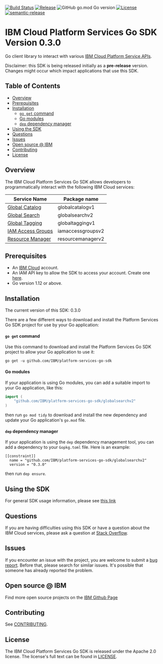 [![Build Status](https://travis-ci.com/IBM/platform-services-go-sdk.svg?branch=master)](https://travis-ci.com/IBM/platform-services-go-sdk)
[![Release](https://img.shields.io/github/v/release/IBM/platform-services-go-sdk)](https://github.com/IBM/platform-services-go-sdk/releases/latest)
![GitHub go.mod Go version](https://img.shields.io/github/go-mod/go-version/IBM/platform-services-go-sdk)
[![License](https://img.shields.io/badge/License-Apache%202.0-blue.svg)](https://opensource.org/licenses/Apache-2.0)
[![semantic-release](https://img.shields.io/badge/%20%20%F0%9F%93%A6%F0%9F%9A%80-semantic--release-e10079.svg)](https://github.com/semantic-release/semantic-release)


# IBM Cloud Platform Services Go SDK Version 0.3.0

Go client library to interact with various
[IBM Cloud Platform Service APIs](https://cloud.ibm.com/docs?tab=api-docs&category=platform_services).

Disclaimer: this SDK is being released initially as a **pre-release** version.
Changes might occur which impact applications that use this SDK.

## Table of Contents
<!--
  The TOC below is generated using the `markdown-toc` node package.

      https://github.com/jonschlinkert/markdown-toc

  You should regenerate the TOC after making changes to this file.

      npx markdown-toc -i README.md
  -->

<!-- toc -->

- [Overview](#overview)
- [Prerequisites](#prerequisites)
- [Installation](#installation)
    + [`go get` command](#go-get-command)
    + [Go modules](#go-modules)
    + [`dep` dependency manager](#dep-dependency-manager)
- [Using the SDK](#using-the-sdk)
- [Questions](#questions)
- [Issues](#issues)
- [Open source @ IBM](#open-source--ibm)
- [Contributing](#contributing)
- [License](#license)

<!-- tocstop -->

## Overview

The IBM Cloud Platform Services Go SDK allows developers to programmatically interact with the following IBM Cloud services:

Service Name | Package name 
--- | --- 
[Global Catalog](https://cloud.ibm.com/apidocs/resource-catalog/global-catalog) | globalcatalogv1
[Global Search](https://cloud.ibm.com/apidocs/search) | globalsearchv2
[Global Tagging](https://cloud.ibm.com/apidocs/tagging) | globaltaggingv1
[IAM Access Groups](https://cloud.ibm.com/apidocs/iam-access-groups) | iamaccessgroupsv2
[Resource Manager](https://cloud.ibm.com/apidocs/iam-access-groups) | resourcemanagerv2

## Prerequisites

[ibm-cloud-onboarding]: https://cloud.ibm.com/registration

* An [IBM Cloud][ibm-cloud-onboarding] account.
* An IAM API key to allow the SDK to access your account. Create one
[here](https://cloud.ibm.com/iam/apikeys).
* Go version 1.12 or above.

## Installation
The current version of this SDK: 0.3.0

There are a few different ways to download and install the Platform Services Go SDK project for use by your
Go application:

#### `go get` command  
Use this command to download and install the Platform Services Go SDK project to allow your Go application to
use it:

```
go get -u github.com/IBM/platform-services-go-sdk
```

#### Go modules  
If your application is using Go modules, you can add a suitable import to your
Go application, like this:

```go
import (
	"github.com/IBM/platform-services-go-sdk/globalsearchv2"
)
```

then run `go mod tidy` to download and install the new dependency and update your Go application's
`go.mod` file.

#### `dep` dependency manager  
If your application is using the `dep` dependency management tool, you can add a dependency
to your `Gopkg.toml` file.  Here is an example:

```
[[constraint]]
  name = "github.com/IBM/platform-services-go-sdk/globalsearchv2"
  version = "0.3.0"

```

then run `dep ensure`.

## Using the SDK
For general SDK usage information, please see
[this link](https://github.com/IBM/ibm-cloud-sdk-common/blob/master/README.md)

## Questions

If you are having difficulties using this SDK or have a question about the IBM Cloud services,
please ask a question at
[Stack Overflow](http://stackoverflow.com/questions/ask?tags=ibm-cloud).

## Issues
If you encounter an issue with the project, you are welcome to submit a
[bug report](https://github.com/IBM/platform-services-go-sdk/issues).
Before that, please search for similar issues. It's possible that someone has already reported the problem.

## Open source @ IBM
Find more open source projects on the [IBM Github Page](http://ibm.github.io/)

## Contributing
See [CONTRIBUTING](CONTRIBUTING.md).

## License

The IBM Cloud Platform Services Go SDK is released under the Apache 2.0 license.
The license's full text can be found in [LICENSE](LICENSE).
